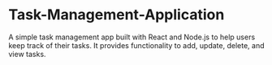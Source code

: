 # Task-Management-Application
A simple task management app built with React and Node.js to help users keep track of their tasks. It provides functionality to add, update, delete, and view tasks.
